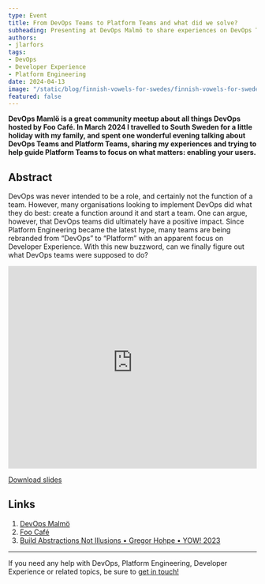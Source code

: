 ```yaml
---
type: Event
title: From DevOps Teams to Platform Teams and what did we solve?
subheading: Presenting at DevOps Malmö to share experiences on DevOps Teams and Platform Teams, and how to break the hype and become a real Platform Team (not just by name).
authors:
- jlarfors
tags:
- DevOps
- Developer Experience
- Platform Engineering
date: 2024-04-13
image: "/static/blog/finnish-vowels-for-swedes/finnish-vowels-for-swedes.png"
featured: false
---
```


**DevOps Mamlö is a great community meetup about all things DevOps hosted by Foo Café. In March 2024 I travelled to South Sweden for a little holiday with my family, and spent one wonderful evening talking about DevOps Teams and Platform Teams, sharing my experiences and trying to help guide Platform Teams to focus on what matters: enabling your users.**

## Abstract

DevOps was never intended to be a role, and certainly not the function of a team. However, many organisations looking to implement DevOps did what they do best: create a function around it and start a team. One can argue, however, that DevOps teams did ultimately have a positive impact. Since Platform Engineering became the latest hype, many teams are being rebranded from “DevOps” to “Platform” with an apparent focus on Developer Experience. With this new buzzword, can we finally figure out what DevOps teams were supposed to do?

<iframe width="100%" height="410" src="https://www.youtube-nocookie.com/embed/x5FViKM8OJY?si=Qdjs5x4iewfXS5Qv" title="YouTube video player" frameborder="0" allow="accelerometer; autoplay; clipboard-write; encrypted-media; gyroscope; picture-in-picture; web-share" referrerpolicy="strict-origin-when-cross-origin" allowfullscreen></iframe>

<object
    type="application/pdf"
    data="/static/blog/devops-malmo-from-platform-teams-to-devops-teams/devops-malmo-from-platform-teams-to-devops-teams.pdf"
    width="100%"
    height="410">
</object>

<a href="/static/blog/devops-malmo-from-platform-teams-to-devops-teams/devops-malmo-from-platform-teams-to-devops-teams.pdf" download="devops-malmo-from-platform-teams-to-devops-teams.pdf">Download slides</a>

## Links

1. [DevOps Malmö](https://www.meetup.com/devopsmalmo/)
2. [Foo Café](https://foocafe.org/)
3. [Build Abstractions Not Illusions • Gregor Hohpe • YOW! 2023](https://youtu.be/aWZFRk-w3ng?si=NNbCe1iriSMOyBbu)

---

If you need any help with DevOps, Platform Engineering, Developer Experience or related topics, be sure to [get in touch!](https://verifa.io/contact/)
